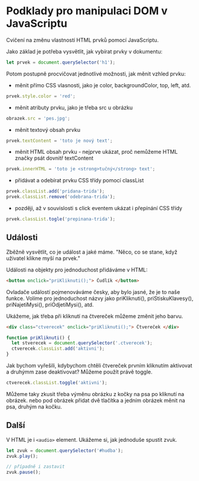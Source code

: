 # Podklady pro manipulaci DOM v JavaScriptu

Cvičení na změnu vlastností HTML prvků pomocí JavaScriptu.

Jako základ je potřeba vysvětlit, jak vybírat prvky v dokumentu:

```javascript
let prvek = document.querySelector('h1');
```

Potom postupně procvičovat jednotlivé možnosti, jak měnit vzhled prvku:

* měnit přímo CSS vlasnosti, jako je color, backgroundColor, top, left, atd.

```javascript
prvek.style.color = 'red';
```

* měnit atributy prvku, jako je třeba src u obrázku

```javascript
obrazek.src = 'pes.jpg';
```

* měnit textový obsah prvku

```javascript
prvek.textContent = 'toto je nový text';
```

* měnit HTML obsah prvku - nejprve ukázat, proč nemůžeme HTML značky psát dovnitř textContent

```javascript
prvek.innerHTML = 'toto je <strong>tučný</strong> text';
```

* přidávat a odebírat prvku CSS třídy pomocí classList

```javascript
prvek.classList.add('pridana-trida');
prvek.classList.remove('odebrana-trida');
```

* později, až v souvislosti s click eventem ukázat i přepínání CSS třídy

```javascript
prvek.classList.togle('prepinana-trida');
```

## Události

Zběžně vysvětlit, co je událost a jaké máme. "Něco, co se stane, když uživatel klikne myší na prvek."

Události na objekty pro jednoduchost přidáváme v HTML:

```html
<button onclick="priKliknuti();"> Čudlík </button>
```

Ovladače událostí pojmenováváme česky, aby bylo jasné, že je to naše funkce. Volíme pro jednoduchost názvy jako priKliknuti(), priStiskuKlavesy(), priNajetiMysi(), priOdjetiMysi(), atd.

Ukážeme, jak třeba při kliknutí na čtvereček můžeme změnit jeho barvu.


```html
<div class="ctverecek" onclick="priKliknuti();"> Čtvereček </div>
```

```javascript
function priKliknuti() {
  let stverecek = document.querySelector('.ctverecek');
  ctverecek.classList.add('aktivni');
}
```

Jak bychom vyřešili, kdybychom chtěli čtvereček prvním kliknutím aktivovat a druhýmm zase deaktivovat? Můžeme použít právě toggle.

```javascript
ctverecek.classList.toggle('aktivni');
```

Můžeme taky zkusit třeba výměnu obrázku z kočky na psa po kliknutí na obrázek. nebo pod obrázek přidat dvě tlačítka a jedním obrázek měnit na psa, druhým na kočku.

## Další

V HTML je i ```<audio>``` element. Ukážeme si, jak jednoduše spustit zvuk.

```javascript
let zvuk = document.querySelector('#hudba');
zvuk.play();

// případně i zastavit
zvuk.pause();
```
